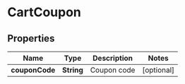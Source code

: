 
# CartCoupon

## Properties
Name | Type | Description | Notes
------------ | ------------- | ------------- | -------------
**couponCode** | **String** | Coupon code |  [optional]



